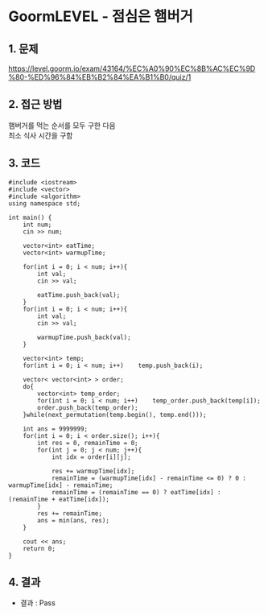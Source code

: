 # GoormLEVEL - 점심은 햄버거

## 1. 문제  
https://level.goorm.io/exam/43164/%EC%A0%90%EC%8B%AC%EC%9D%80-%ED%96%84%EB%B2%84%EA%B1%B0/quiz/1
## 2. 접근 방법  
햄버거를 먹는 순서를 모두 구한 다음  
최소 식사 시간을 구함
## 3. 코드  
```
#include <iostream>
#include <vector>
#include <algorithm>
using namespace std;

int main() {
	int num;
	cin >> num;
	
	vector<int> eatTime;
	vector<int> warmupTime;
	
	for(int i = 0; i < num; i++){
		int val;
		cin >> val;
		
		eatTime.push_back(val);
	}	
	for(int i = 0; i < num; i++){
		int val;
		cin >> val;
		
		warmupTime.push_back(val);
	}
	
	vector<int> temp;
	for(int i = 0; i < num; i++)	temp.push_back(i);
	
	vector< vector<int> > order;
	do{
		vector<int> temp_order;
		for(int i = 0; i < num; i++)	temp_order.push_back(temp[i]);
		order.push_back(temp_order);
	}while(next_permutation(temp.begin(), temp.end()));
	
	int ans = 9999999;
	for(int i = 0; i < order.size(); i++){
		int res = 0, remainTime = 0;
		for(int j = 0; j < num; j++){
			int idx = order[i][j];
			
			res += warmupTime[idx];
			remainTime = (warmupTime[idx] - remainTime <= 0) ? 0 : warmupTime[idx] - remainTime;
			remainTime = (remainTime == 0) ? eatTime[idx] : (remainTime + eatTime[idx]);
		}
		res += remainTime;
		ans = min(ans, res);
	}
	
	cout << ans;
	return 0;
}
```
## 4. 결과
- 결과 : Pass